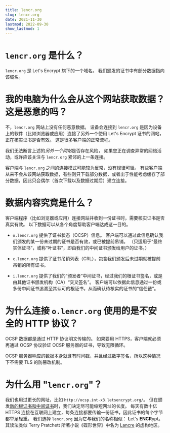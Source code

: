 ```yaml
---
title: lencr.org
slug: lencr.org
date: 2021-11-30
lastmod: 2022-09-30
show_lastmod: 1
---
```



# `lencr.org` 是什么？

`lencr.org` 是 Let's Encrypt 旗下的一个域名。 我们颁发的证书中有部分数据指向该域名。

# 我的电脑为什么会从这个网站获取数据？ 这是恶意的吗？

不，`lencr.org` 网站上没有任何恶意数据。 设备会连接到 `lencr.org` 是因为设备上的软件（比如浏览器或应用）连接了另外一个使用 Let's Encrypt 证书的网站，正在核实证书是否有效。 这是很多客户端的正常流程。

我们无法断言上述的*另外一个网站*是否存在风险， 如果您正在调查异常的网络活动，或许应该关注与 `lencr.org` 紧邻的上一条连接。

客户端与 `lencr.org` 之间的连接模式可能较为反常，没有规律可循。 有些客户端从来不会从该网站获取数据，有些则只下载部分数据，或者出于性能考虑缓存了部分数据，因此只会偶尔（首次下载以及数据过期后）建立连接。

# 数据内容究竟是什么？

客户端程序（比如浏览器或应用）连接网站并收到一份证书时，需要核实证书是否真实有效。 以下数据可以从各个角度帮助客户端达成这一目的。

* `o.lencr.org` 提供了证书状态（OCSP）信息。 客户端可以通过此信息确认我们颁发的某一份未过期的证书是否有效，或已被提前吊销。 （只适用于“最终实体证书”，或称“叶证书”，即由我们的中间证书颁发给用户的证书。）

* `c.lencr.org` 提供了证书吊销列表（CRL），包含我们颁发后未过期就被提前吊销的所有证书。

* `i.lencr.org` 提供了我们的“颁发者”中间证书，经过我们的根证书签名，或是由其他证书颁发机构（CA）“交叉签名”。 客户端可以依据此信息通过一份或多份中间证书追溯至其认可的根证书，从而确认待核实的证书的“信任链”。

# 为什么连接 `o.lencr.org` 使用的是不安全的 HTTP 协议？

OCSP 数据都是通过 HTTP 协议明文传输的。 如果要用 HTTPS，客户端就必须再通过 OCSP 协议验证 OCSP 服务器的证书，导致无限循环。

OCSP 服务器响应的数据本身就含有时间戳，并且经过数字签名，所以这种情况下不需要 TLS 的防篡改机制。

# 为什么用 "`lencr.org`"？

我们也用过更长的网址，比如 `http://ocsp.int-x3.letsencrypt.org/`。 但在颁发[新的根证书和中间证书][1]时，我们决定尽可能缩短网址的长度。 每天有数十亿 HTTPS 连接在互联网上建立，每条连接都要传输一份证书，因此证书的每个字节都举足轻重。 我们选择 `lencr.org` 因为它与我们的名称相似： **L**et's **ENCR**ypt。 其读法类似 Terry Pratchett 所著小说《碟形世界》中名为 [Lancre][] 的虚构地区。

[1]: https://letsencrypt.org/2020/09/17/new-root-and-intermediates.html
[Lancre]: https://wiki.lspace.org/Lancre
